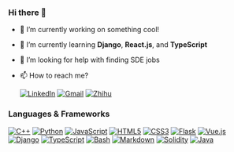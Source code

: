 ### Hi there 👋

- 🔭 I’m currently working on something cool!
- 🌱 I’m currently learning **Django**, **React.js**, and **TypeScript**
- 🤔 I’m looking for help with finding SDE jobs
- 📫 How to reach me?
  
  [![LinkedIn](https://api.iconify.design/simple-icons/linkedin.svg?color=%230A66C2&height=20)](https://www.linkedin.com/in/yueqian-yang-563990194/)
  [![Gmail](https://api.iconify.design/simple-icons/gmail.svg?color=%23EA4335&height=20)](mailto:yangyq@umich.edu)
  [![Zhihu](https://api.iconify.design/simple-icons/zhihu.svg?color=%230084FF&height=20)](https://www.zhihu.com/people/yyq-78-30)

### Languages & Frameworks

[![C++](https://api.iconify.design/simple-icons/cplusplus.svg?color=%2300599C&height=20)](https://www.cplusplus.com/)
[![Python](https://api.iconify.design/simple-icons/python.svg?color=%233776AB&height=20)](https://www.python.org/)
[![JavaScript](https://api.iconify.design/simple-icons/javascript.svg?color=%23F7DF1E&height=20)](https://www.ecma-international.org/publications-and-standards/standards/ecma-262/)
[![HTML5](https://api.iconify.design/simple-icons/html5.svg?color=%23E34F26&height=20)](https://html.spec.whatwg.org/)
[![CSS3](https://api.iconify.design/simple-icons/css3.svg?color=%231572B6&height=20)](https://www.w3.org/TR/CSS/)
[![Flask](https://api.iconify.design/simple-icons/flask.svg?color=%23000000&height=20)](https://flask.palletsprojects.com/)
[![Vue.js](https://api.iconify.design/simple-icons/vuedotjs.svg?color=%234FC08D&height=20)](https://vuejs.org/)
[![Django](https://api.iconify.design/simple-icons/django.svg?color=%23092E20&height=20)](https://www.djangoproject.com/)
[![TypeScript](https://api.iconify.design/simple-icons/typescript.svg?color=%233178C6&height=20)](https://www.typescriptlang.org/)
[![Bash](https://api.iconify.design/simple-icons/gnubash.svg?color=%234EAA25&height=20)](https://www.gnu.org/software/bash/)
[![Markdown](https://api.iconify.design/simple-icons/markdown.svg?color=%23000000&height=20)](https://spec.commonmark.org/)
[![Solidity](https://api.iconify.design/simple-icons/solidity.svg?color=%23363636&height=20)](https://soliditylang.org/)
[![Java](https://api.iconify.design/simple-icons/java.svg?color=%23007396&height=20)](https://www.java.com/) 
